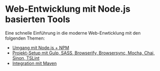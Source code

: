 # Web-Entwicklung mit Node.js basierten Tools

Eine schnelle Einführung in die moderne Web-Enwticklung mit den folgenden Themen:

* [Umgang mit Node.js + NPM](https://github.com/ova2/frontend-tooling-tutorial/tree/master/1-nodejs%2Bnpm)
* [Projekt-Setup mit Gulp, SASS, Browserify, Browsersync, Mocha, Chai, Sinon, TSLint](https://github.com/ova2/frontend-tooling-tutorial/tree/master/2-seed-project-setup)
* [Integration mit Maven](https://github.com/ova2/frontend-tooling-tutorial/tree/master/3-maven-integration)